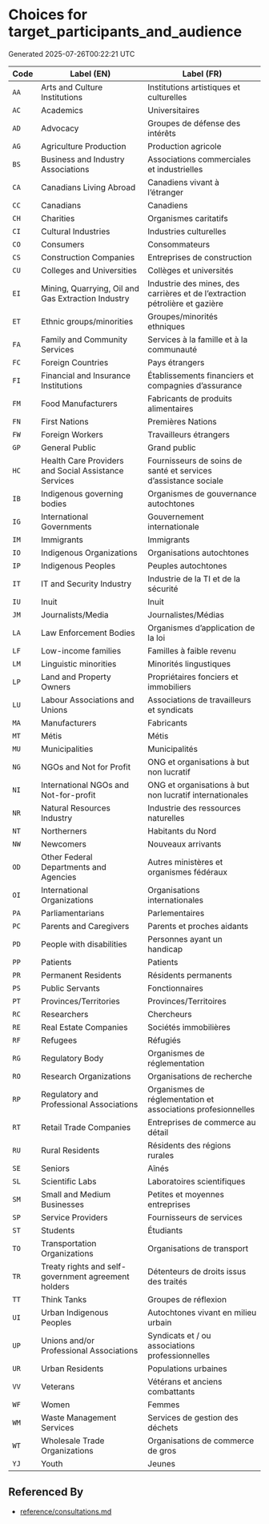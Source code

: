 # Choices for target_participants_and_audience

Generated 2025-07-26T00:22:21 UTC

| Code | Label (EN) | Label (FR) |
|------|------------|------------|
| `AA` | Arts and Culture Institutions | Institutions artistiques et culturelles |
| `AC` | Academics | Universitaires |
| `AD` | Advocacy | Groupes de défense des intérêts |
| `AG` | Agriculture Production | Production agricole |
| `BS` | Business and Industry Associations | Associations commerciales et industrielles |
| `CA` | Canadians Living Abroad | Canadiens vivant à l’étranger |
| `CC` | Canadians | Canadiens |
| `CH` | Charities | Organismes caritatifs |
| `CI` | Cultural Industries | Industries culturelles |
| `CO` | Consumers | Consommateurs |
| `CS` | Construction Companies | Entreprises de construction |
| `CU` | Colleges and Universities | Collèges et universités |
| `EI` | Mining, Quarrying, Oil and Gas Extraction Industry | Industrie des mines, des carrières et de l’extraction pétrolière et gazière |
| `ET` | Ethnic groups/minorities | Groupes/minorités ethniques |
| `FA` | Family and Community Services | Services à la famille et à la communauté |
| `FC` | Foreign Countries | Pays étrangers |
| `FI` | Financial and Insurance Institutions | Établissements financiers et compagnies d’assurance |
| `FM` | Food Manufacturers | Fabricants de produits alimentaires |
| `FN` | First Nations | Premières Nations |
| `FW` | Foreign Workers | Travailleurs étrangers |
| `GP` | General Public | Grand public |
| `HC` | Health Care Providers and Social Assistance Services | Fournisseurs de soins de santé et services d’assistance sociale |
| `IB` | Indigenous governing bodies | Organismes de gouvernance autochtones |
| `IG` | International Governments | Gouvernement internationale |
| `IM` | Immigrants | Immigrants |
| `IO` | Indigenous Organizations | Organisations autochtones |
| `IP` | Indigenous Peoples | Peuples autochtones |
| `IT` | IT and Security Industry | Industrie de la TI et de la sécurité |
| `IU` | Inuit | Inuit |
| `JM` | Journalists/Media | Journalistes/Médias |
| `LA` | Law Enforcement Bodies | Organismes d’application de la loi |
| `LF` | Low-income families | Familles à faible revenu |
| `LM` | Linguistic minorities | Minorités lingustiques |
| `LP` | Land and Property Owners | Propriétaires fonciers et immobiliers |
| `LU` | Labour Associations and Unions | Associations de travailleurs et syndicats |
| `MA` | Manufacturers | Fabricants |
| `MT` | Métis | Métis |
| `MU` | Municipalities | Municipalités |
| `NG` | NGOs and Not for Profit | ONG et organisations à but non lucratif |
| `NI` | International NGOs and Not-for-profit | ONG et organisations à but non lucratif internationales |
| `NR` | Natural Resources Industry | Industrie des ressources naturelles |
| `NT` | Northerners | Habitants du Nord |
| `NW` | Newcomers | Nouveaux arrivants |
| `OD` | Other Federal Departments and Agencies | Autres ministères et organismes fédéraux |
| `OI` | International Organizations | Organisations internationales |
| `PA` | Parliamentarians | Parlementaires |
| `PC` | Parents and Caregivers | Parents et proches aidants |
| `PD` | People with disabilities | Personnes ayant un handicap |
| `PP` | Patients | Patients |
| `PR` | Permanent Residents | Résidents permanents |
| `PS` | Public Servants | Fonctionnaires |
| `PT` | Provinces/Territories | Provinces/Territoires |
| `RC` | Researchers | Chercheurs |
| `RE` | Real Estate Companies | Sociétés immobilières |
| `RF` | Refugees | Réfugiés |
| `RG` | Regulatory Body | Organismes de réglementation |
| `RO` | Research Organizations | Organisations de recherche |
| `RP` | Regulatory and Professional Associations | Organismes de réglementation et associations profesionnelles |
| `RT` | Retail Trade Companies | Entreprises de commerce au détail |
| `RU` | Rural Residents | Résidents des régions rurales |
| `SE` | Seniors | Aînés |
| `SL` | Scientific Labs | Laboratoires scientifiques |
| `SM` | Small and Medium Businesses | Petites et moyennes entreprises |
| `SP` | Service Providers | Fournisseurs de services |
| `ST` | Students | Étudiants |
| `TO` | Transportation Organizations | Organisations de transport |
| `TR` | Treaty rights and self-government agreement holders | Détenteurs de droits issus des traités |
| `TT` | Think Tanks | Groupes de réflexion |
| `UI` | Urban Indigenous Peoples | Autochtones vivant en milieu urbain |
| `UP` | Unions and/or Professional Associations | Syndicats et / ou associations professionnelles |
| `UR` | Urban Residents | Populations urbaines |
| `VV` | Veterans | Vétérans et anciens combattants |
| `WF` | Women | Femmes |
| `WM` | Waste Management Services | Services de gestion des déchets |
| `WT` | Wholesale Trade Organizations | Organisations de commerce de gros |
| `YJ` | Youth | Jeunes |


## Referenced By

- [reference/consultations.md](../reference/consultations.md)
